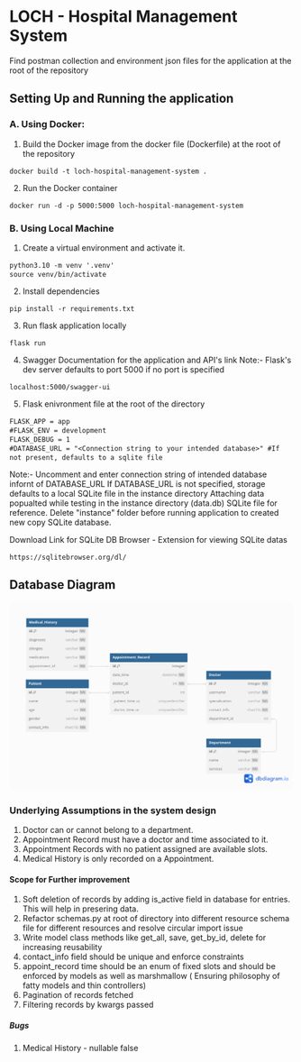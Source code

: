 # LOCH - Hospital Management System

Find postman collection and environment json files for the application at the root of the repository

## Setting Up and Running the application

### A. Using Docker:

1. Build the Docker image from the docker file (Dockerfile) at the root of the repository
```
docker build -t loch-hospital-management-system .
```

2. Run the Docker container
```
docker run -d -p 5000:5000 loch-hospital-management-system
```

### B. Using Local Machine

1. Create a virtual environment and activate it.
```
python3.10 -m venv '.venv'
source venv/bin/activate
```

2. Install dependencies 
``` 
pip install -r requirements.txt 
```

3. Run flask application locally 
``` 
flask run
```

4. Swagger Documentation for the application and API's link
Note:- Flask's dev server defaults to port 5000 if no port is specified
```
localhost:5000/swagger-ui
```
5. Flask enivronment file at the root of the directory
```
FLASK_APP = app
#FLASK_ENV = development
FLASK_DEBUG = 1
#DATABASE_URL = "<Connection string to your intended database>" #If not present, defaults to a sqlite file
```
Note:- Uncomment and enter connection string of intended database infornt of DATABASE_URL
       If DATABASE_URL is not specified, storage defaults to a local SQLite file in the instance directory
       Attaching data popualted while testing in the instance directory (data.db) SQLite file for reference.
       Delete "instance" folder before running application to created new copy SQLite database.

Download Link for SQLite DB Browser - Extension for viewing SQLite datas
```
https://sqlitebrowser.org/dl/
```

## Database Diagram
<p align="center">
 <img src="Database.png" alt="Database Diagram"></a>
</p>


### Underlying Assumptions in the system design
1. Doctor can or cannot belong to a department.
2. Appointment Record must have a doctor and time associated to it.
3. Appointment Records with no patient assigned are available slots.
4. Medical History is only recorded on a Appointment.

#### Scope for Further improvement
1. Soft deletion of records by adding is_active field in database for entries. This will help in presering data.
2. Refactor schemas.py at root of directory into different resource schema file for different resources and resolve circular import issue
3. Write model class methods like get_all, save, get_by_id, delete for increasing reusability
4. contact_info field should be unique and enforce constraints
5. appoint_record time should be an enum of fixed slots and should be enforced by models as well as marshmallow
   ( Ensuring philosophy of fatty models and thin controllers)
6. Pagination of records fetched
7. Filtering records by kwargs passed

##### Bugs
1. Medical History - nullable false
